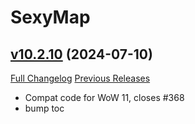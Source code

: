 # SexyMap

## [v10.2.10](https://github.com/funkydude/SexyMap/tree/v10.2.10) (2024-07-10)
[Full Changelog](https://github.com/funkydude/SexyMap/compare/v10.2.9...v10.2.10) [Previous Releases](https://github.com/funkydude/SexyMap/releases)

- Compat code for WoW 11, closes #368  
- bump toc  
